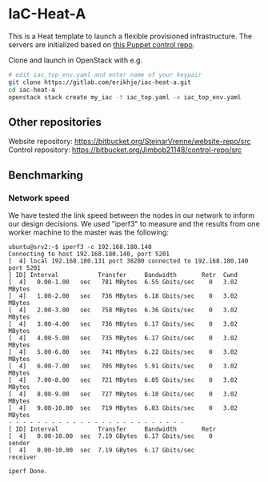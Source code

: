 # IaC-Heat-A

This is a Heat template to launch a flexible provisioned infrastructure. The servers are initialized based on [this Puppet control repo](https://gitlab.com/erikhje/control-repo-a).

Clone and launch in OpenStack with e.g.
```bash
# edit iac_top_env.yaml and enter name of your keypair
git clone https://gitlab.com/erikhje/iac-heat-a.git
cd iac-heat-a
openstack stack create my_iac -t iac_top.yaml -e iac_top_env.yaml
```
## Other repositories

Website repository: https://bitbucket.org/SteinarVrenne/website-repo/src
Control repository: https://bitbucket.org/Jimbob21148/control-repo/src

## Benchmarking

### Network speed

We have tested the link speed between the nodes in our network to inform our design decisions. We used "iperf3" to measure and the results from one worker machine to the master was the following:

```
ubuntu@srv2:~$ iperf3 -c 192.168.180.140
Connecting to host 192.168.180.140, port 5201
[  4] local 192.168.180.131 port 38280 connected to 192.168.180.140 port 5201
[ ID] Interval           Transfer     Bandwidth       Retr  Cwnd
[  4]   0.00-1.00   sec   781 MBytes  6.55 Gbits/sec    0   3.02 MBytes       
[  4]   1.00-2.00   sec   736 MBytes  6.18 Gbits/sec    0   3.02 MBytes       
[  4]   2.00-3.00   sec   758 MBytes  6.36 Gbits/sec    0   3.02 MBytes       
[  4]   3.00-4.00   sec   736 MBytes  6.17 Gbits/sec    0   3.02 MBytes       
[  4]   4.00-5.00   sec   735 MBytes  6.17 Gbits/sec    0   3.02 MBytes       
[  4]   5.00-6.00   sec   741 MBytes  6.22 Gbits/sec    0   3.02 MBytes       
[  4]   6.00-7.00   sec   705 MBytes  5.91 Gbits/sec    0   3.02 MBytes       
[  4]   7.00-8.00   sec   721 MBytes  6.05 Gbits/sec    0   3.02 MBytes       
[  4]   8.00-9.00   sec   727 MBytes  6.10 Gbits/sec    0   3.02 MBytes       
[  4]   9.00-10.00  sec   719 MBytes  6.03 Gbits/sec    0   3.02 MBytes       
- - - - - - - - - - - - - - - - - - - - - - - - -
[ ID] Interval           Transfer     Bandwidth       Retr
[  4]   0.00-10.00  sec  7.19 GBytes  6.17 Gbits/sec    0             sender
[  4]   0.00-10.00  sec  7.19 GBytes  6.17 Gbits/sec                  receiver

iperf Done.
```
